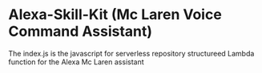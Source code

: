 # Alexa-Skill-Kit (Mc Laren Voice Command Assistant)
The index.js is the javascript for serverless repository structureed Lambda function for the Alexa Mc Laren assistant
